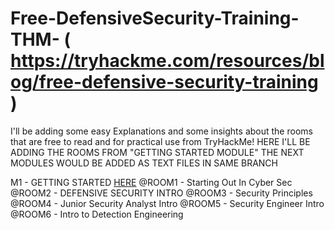# Free-DefensiveSecurity-Training-THM- ( https://tryhackme.com/resources/blog/free-defensive-security-training )

I'll be adding some easy Explanations and some insights about the rooms that are free to read and for practical use from TryHackMe!
HERE I'LL BE ADDING THE ROOMS FROM "GETTING STARTED MODULE" THE NEXT MODULES WOULD BE ADDED AS TEXT FILES IN SAME BRANCH

M1 - GETTING STARTED [HERE](Free-DefensiveSecurity-Training-THM-/M1_GettingStarted.txt)
@ROOM1 - Starting Out In Cyber Sec
@ROOM2 - DEFENSIVE SECURITY INTRO
@ROOM3 - Security Principles
@ROOM4 - Junior Security Analyst Intro
@ROOM5 - Security Engineer Intro
@ROOM6 - Intro to Detection Engineering

